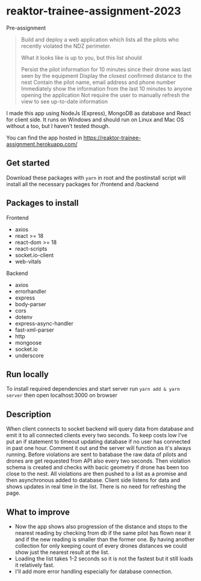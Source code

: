 # reaktor-trainee-assignment-2023
Pre-assignment 
>Build and deploy a web application which lists all the pilots who recently violated the NDZ perimeter.
>
>What it looks like is up to you, but this list should
>
>Persist the pilot information for 10 minutes since their drone was last seen by the equipment
>Display the closest confirmed distance to the nest
>Contain the pilot name, email address and phone number
>Immediately show the information from the last 10 minutes to anyone opening the application
>Not require the user to manually refresh the view to see up-to-date information

I made this app using NodeJs (Express), MongoDB as database and React for client side.
It runs on Windows and should run on Linux and Mac OS without a too, but I haven't tested though.

You can find the app hosted in https://reaktor-trainee-assignment.herokuapp.com/

## Get started
Download these packages with `yarn` in root and the postinstall script 
will install all the necessary packages for /frontend and /backend

## Packages to install
Frontend
- axios
- react >= 18
- react-dom >= 18
- react-scripts
- socket.io-client
- web-vitals

Backend
- axios
- errorhandler
- express
- body-parser
- cors
- dotenv
- express-async-handler
- fast-xml-parser
- http
- mongoose
- socket.io
- underscore


## Run locally
To install required dependencies and start server run 
`yarn add & yarn server`
then open localhost:3000 on browser

## Description
When client connects to socket backend will query data from database and emit it to all connected clients every two seconds. To keep costs low I've put an if statement to timeout updating database if no user has connected in past one hour. Comment it out and the server will function as it's always running.
Before violations are sent to batabase the raw data of pilots and drones are get requested from API also every two seconds.
Then violation schema is created and checks with bacic geometry if drone has been too close to the nest. All violations are then pushed to a list as a promise and then asynchronous added to database.
Client side listens for data and shows updates in real time in the list. There is no need for refreshing the page.
## What to improve
* Now the app shows also progression of the distance and stops to the nearest reading by checking from db if the same pilot has flown near it and if the new reading is smaller than the former one. By having another collection for only keeping count of every drones distances we could show just the nearest result at the list.
* Loading the list takes 1-2 seconds so it is not the fastest but it still loads it relatively fast.
* I'll add more error handling especially for database connection.

